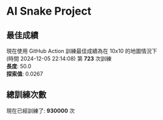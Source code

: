 
# AI Snake Project

## **最佳成績**

























































































































































































































































現在使用 GitHub Action 訓練最佳成績為在 10x10 的地圖情況下  
(時間 2024-12-05 22:14:08) 第 **723** 次訓練  
**長度**: 50.0  
**探索值**: 0.0267



















































































































































































































































































































































































































































































































## 總訓練次數
現在已經訓練了: **930000** 次
